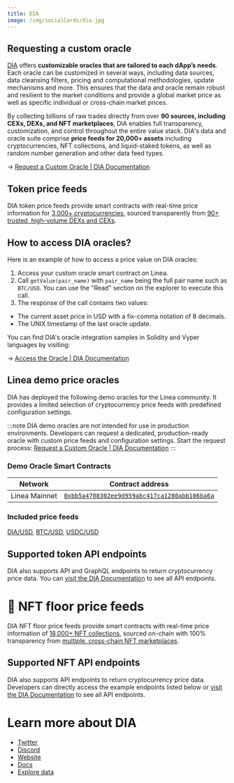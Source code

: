 ```yaml
---
title: DIA
image: /img/socialCards/dia.jpg
---
```


## Requesting a custom oracle

[DIA](https://www.diadata.org/) offers **customizable oracles that are tailored
to each dApp’s needs**. Each oracle can be customized in several ways, including
data sources, data cleansing filters, pricing and computational methodologies,
update mechanisms and more. This ensures that the data and oracle remain robust
and resilient to the market conditions and provide a global market price as well
as specific individual or cross-chain market prices.

By collecting billions of raw trades directly from over **90 sources, including
CEXs, DEXs, and NFT marketplaces**, DIA enables full transparency,
customization, and control throughout the entire value stack. DIA's data and
oracle suite comprise **price feeds for 20,000+ assets** including
cryptocurrencies, NFT collections, and liquid-staked tokens, as well as random
number generation and other data feed types.

→
[Request a Custom Oracle | DIA Documentation](https://docs.diadata.org/introduction/intro-to-dia-oracles/request-an-oracle)

## Token price feeds

DIA token price feeds provide smart contracts with real-time price information
for [3,000+ cryptocurrencies](https://diadata.org/app/price), sourced
transparently from
[90+ trusted, high-volume DEXs and CEXs](https://diadata.org/app/source/defi).

## How to access DIA oracles?

Here is an example of how to access a price value on DIA oracles:

1. Access your custom oracle smart contract on Linea.
2. Call `getValue(pair_name)` with `pair_name` being the full pair name such as
   `BTC/USD`. You can use the "Read" section on the explorer to execute this
   call.
3. The response of the call contains two values:

- The current asset price in USD with a fix-comma notation of 8 decimals.
- The UNIX timestamp of the last oracle update.

You can find DIA's oracle integration samples in Solidity and Vyper languages by
visiting:

→
[Access the Oracle | DIA Documentation](https://docs.diadata.org/products/token-price-feeds/access-the-oracle)

## Linea demo price oracles

DIA has deployed the following demo oracles for the Linea community. It provides
a limited selection of cryptocurrency price feeds with predefined configuration
settings.

:::note DIA demo oracles are not intended for use in production environments.
Developers can request a dedicated, production-ready oracle with custom price
feeds and configuration settings. Start the request process:
[Request a Custom Oracle | DIA Documentation](https://docs.diadata.org/introduction/intro-to-dia-oracles/request-an-oracle)
:::

### Demo Oracle Smart Contracts

| Network       | Contract address                                                                                                           |
| ------------- | -------------------------------------------------------------------------------------------------------------------------- |
| Linea Mainnet | [`0xbb5a4708302ee9d959abc417ca1280abb106ba6a`](https://lineascan.build/address/0xbb5a4708302ee9d959abc417ca1280abb106ba6a) |

### Included price feeds

[DIA/USD](https://diadata.org/app/price/asset/Ethereum/0x84cA8bc7997272c7CfB4D0Cd3D55cd942B3c9419/),
[BTC/USD](https://diadata.org/app/price/asset/Bitcoin/0x0000000000000000000000000000000000000000/),
[USDC/USD](https://diadata.org/app/price/asset/Ethereum/0xA0b86991c6218b36c1d19D4a2e9Eb0cE3606eB48/)

## Supported token API endpoints

DIA also supports API and GraphQL endpoints to return cryptocurrency price data.
You can
[visit the DIA Documentation](https://docs.diadata.org/products/token-price-feeds/access-api-endpoints)
to see all API endpoints.

# 🎨 NFT floor price feeds

DIA NFT floor price feeds provide smart contracts with real-time price
information of [18,000+ NFT collections](https://diadata.org/app/floor-price),
sourced on-chain with 100% transparency from
[multiple, cross-chain NFT marketplaces](https://diadata.org/app/source/nft).

## Supported NFT API endpoints

DIA also supports API endpoints to return cryptocurrency price data. Developers
can directly access the example endpoints listed below or
[visit the DIA Documentation](https://docs.diadata.org/products/nft-floor-price-feeds/access-api-endpoints)
to see all API endpoints.

# Learn more about DIA

- [Twitter](https://twitter.com/DIAdata_org)
- [Discord](https://go.diadata.org/discord-menu)
- [Website](https://diadata.org/)
- [Docs](https://docs.diadata.org/)
- [Explore data](https://www.diadata.org/app/)
